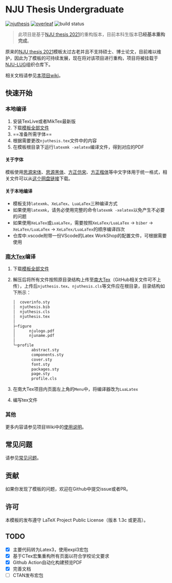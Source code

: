 # NJU Thesis Undergraduate

[![njuthesis](https://img.shields.io/badge/njuthesis-latex-blue)](https://git.nju.edu.cn/nju-lug/nju-latex-templates)
[![overleaf](https://img.shields.io/badge/overleaf-supported-brightgreen)](https://tex.nju.edu.cn)
![build status](https://github.com/nju-lug/NJUThesisUndergraduate/actions/workflows/build.yml/badge.svg)

> 此项目是基于[NJU thesis 2021](https://github.com/FengChendian/NJUThesis2021)的重构版本，目前本科生版本**已经基本重构完成**。

原来的[NJU thesis 2021](https://github.com/FengChendian/NJUThesis2021)模板太过古老并且不支持硕士、博士论文，目前难以维护，因此为了模板的可持续发展，现在将对该项目进行重构，项目将被挂载于[NJU-LUG](https://github.com/nju-lug)组织仓库下。

相关文档请参见[本项目wiki](https://github.com/nju-lug/NJUThesisUndergraduate/wiki)。

## 快速开始

### 本地编译

1. 安装TexLive或者MikTex最新版
2. 下载[模板全部文件](https://github.com/nju-lug/NJUThesisUndergraduate/archive/refs/heads/master.zip)
3. ==准备所需字体==
4. 根据需要更改`njuthesis.tex`文件中的内容
5. 在模板根目录下运行`latexmk -xelatex`编译文件，得到对应的PDF

#### 关于字体

模板使用[思源宋体](https://www.google.com/get/noto/#serif-hans)、[思源黑体](https://www.google.com/get/noto/#sans-hans)、[方正仿宋](http://www.foundertype.com/index.php/FontInfo/index/id/128.html)、[方正楷体](http://www.foundertype.com/index.php/FontInfo/index/id/137.html)等中文字体用于统一格式，相关文件可以从[这个网盘链接](https://box.nju.edu.cn/d/df2788058fa74d88962b/)下载。

#### **关于本地编译**

- 模板支持`latexmk`、`XeLaTex`、`LuaLaTex`三种编译方式
- 如果使用`latexmk`，请务必使用完整的命令`latexmk -xelatex`以免产生不必要的问题
- 如果使用`XeLaTex`或`LuaLaTex`，需要按照`XeLaTex/LuaLaTex` -> `biber` -> `XeLaTex/LuaLaTex` -> `XeLaTex/LuaLaTex`的顺序编译四次
- 仓库中.vscode附带一份VScode的Latex WorkShop的配置文件，可根据需要使用

### [南大Tex](https://tex.nju.edu.cn)编译

1. 下载[模板全部文件](https://github.com/nju-lug/NJUThesisUndergraduate/archive/refs/heads/master.zip)
2. 解压后将所有文件按照原目录结构上传至[南大Tex](https://tex.nju.edu.cn)（GitHub相关文件可不上传），上传后`njuthesis.tex`、`njuthesis.cls`等文件应在根目录，目录结构如下所示：

    ```bash
    │  coverinfo.sty
    │  njuthesis.bib
    │  njuthesis.cls
    │  njuthesis.tex
    │
    ├─figure
    │      njulogo.pdf
    │      njuname.pdf
    │
    └─profile
            abstract.sty
            components.sty
            cover.sty
            font.sty
            packages.sty
            page.sty
            profile.cls
    ```

3. 在南大Tex项目内页面左上角的`Menu`中，将编译器改为`LuaLatex`
4. 编写tex文件

### 其他

更多内容请参见项目Wiki中的[使用说明](https://github.com/nju-lug/NJUThesisUndergraduate/wiki/%E4%BD%BF%E7%94%A8%E8%AF%B4%E6%98%8E)。

## 常见问题

请参见[常见问题](https://github.com/nju-lug/NJUThesisUndergraduate/wiki/%E5%B8%B8%E8%A7%81%E9%97%AE%E9%A2%98)。

## 贡献

如果你发现了模板的问题，欢迎在Github中提交issue或者PR。

## 许可

本模板的发布遵守 LaTeX Project Public License（版本 1.3c 或更高）。

## TODO

- [x] 主要代码转为Latex3，使用expl3宏包
- [x] 基于CTex宏集重构所有页面以符合学校论文要求
- [x] Github Action自动化构建预览PDF
- [x] 完善文档
- [ ] CTAN发布宏包
